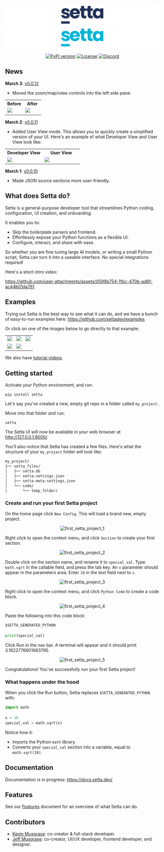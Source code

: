 ![Setta Logo](images/setta-github-light.png#gh-light-mode-only)
![Setta Logo](images/setta-github-dark.png#gh-dark-mode-only)


<div align="center">
  
[![PyPI version](https://img.shields.io/pypi/v/setta?color=bright-green)](https://pypi.org/project/setta)
[![License](https://img.shields.io/pypi/l/setta?color=bright-green)](https://github.com/settadev/setta/blob/main/LICENSE)
[![Discord](https://img.shields.io/badge/Discord-Join-7389D8?logo=discord&logoColor=white)](https://discord.gg/MmHJz75bZ5)

</div>

## News

**March 3**: [v0.0.12](https://github.com/settadev/setta/releases/tag/v0.0.12)
- Moved the zoom/map/view controls into the left side pane:

<table>
  <tr>
    <th width="50%">Before</th>
    <th width="50%">After</th>
  </tr>
  <tr>
    <td><img src="https://github.com/user-attachments/assets/2f7088fb-65ad-4744-b8d5-ea8c93c47962" /></td>
    <td><img src="https://github.com/user-attachments/assets/aca41d9c-00e0-4853-81a7-a709c50f24fd" /></td>
  </tr>
</table>


**March 2**: [v0.0.11](https://github.com/settadev/setta/releases/tag/v0.0.11)
- Added User View mode. This allows you to quickly create a simplified version of your UI.
Here's an example of what Developer View and User View look like:

<table>
  <tr>
    <th width="50%">Developer View</th>
    <th width="50%">User View</th>
  </tr>
  <tr>
    <td><img src="https://github.com/user-attachments/assets/4ecbb85a-1857-413c-b768-9ac17f226b6f" /></td>
    <td><img src="https://github.com/user-attachments/assets/1126649e-7559-4785-80b9-7eda6466c2e0" /></td>
  </tr>
</table>

**March 1**: [v0.0.10](https://github.com/settadev/setta/releases/tag/v0.0.10)
- Made JSON source sections more user-friendly.

## What does Setta do?

Setta is a general-purpose developer tool that streamlines Python coding, configuration, UI creation, and onboarding.

It enables you to:
- Skip the boilerplate parsers and frontend. 
- Effortlessly expose your Python functions as a flexible UI. 
- Configure, interact, and share with ease.

So whether you are fine tuning large AI models, or writing a small Python script, Setta can turn it into a useable interface. No special integrations required!

Here's a short intro video:

https://github.com/user-attachments/assets/0599b754-1fbc-470b-ad6f-ac44b01da761


## Examples

Trying out Setta is the best way to see what it can do, and we have a bunch of easy-to-run examples here: https://github.com/settadev/examples

Or click on one of the images below to go directly to that example:

<table>
  <tr>
    <td><a href="https://github.com/settadev/examples/tree/main/stream_diffusion_img_to_img"><img src="https://github.com/user-attachments/assets/2a063779-ed61-4103-90a5-bf127f3ea012" /></a></td>
    <td><a href="https://github.com/settadev/examples/tree/main/trl_language_model_finetuning"><img src="https://github.com/user-attachments/assets/96775341-4b6d-4d3c-8bc2-743eafce458a" /></a></td>
    <td><a href="https://github.com/settadev/examples/tree/main/groq_api_chat"><img src="https://github.com/user-attachments/assets/0d8ff9c1-2557-4549-a816-3c6693430d98" /></a></td>
  </tr>
  <tr>
    <td><a href="https://github.com/settadev/examples/tree/main/transformers_trainer"><img src="https://github.com/user-attachments/assets/1f6554f8-8d49-4ba8-af48-f5dc6bc5d845" /></a></td>
    <td><a href="https://github.com/settadev/examples/tree/main/pytorch_metric_learning_trainer"><img src="https://github.com/user-attachments/assets/45ae2047-9dbd-4057-9191-9a3460357ccc" /></a></td>
  </tr>
</table>

We also have [tutorial videos](https://www.youtube.com/@settadev).

## Getting started

Activate your Python environment, and run:

```
pip install setta
```

Let's say you've created a new, empty git repo in a folder called `my_project`.

Move into that folder and run:

```
setta
```

The Setta UI will now be available in your web browser at http://127.0.0.1:8000/.

You'll also notice that Setta has created a few files. Here's what the structure of your `my_project` folder will look like: 

```
my_project/
├── setta_files/
│   ├── setta.db
│   ├── setta-settings.json
│   ├── setta-meta-settings.json
│   └── code/
│       └── temp_folder/
```

### Create and run your first Setta project

On the home page click `New Config`. This will load a brand new, empty project. 

<p align="center">
  <img src="https://github.com/user-attachments/assets/674c0aa2-bfa0-4c40-91cd-957cbdda0aa6" width="75%" alt="first_setta_project_1"/>
</p>

Right click to open the context menu, and click `Section` to create your first section. 

<p align="center">
  <img src="https://github.com/user-attachments/assets/74f7c74d-2833-45e3-ad11-2a203cfd360d" width="75%" alt="first_setta_project_2"/>
</p>

Double click on the section name, and rename it to `special_val`. Type `math.sqrt` in the callable field, and press the tab key. An `x` parameter should appear in the parameters area. Enter `10` in the text field next to `x`. 

<p align="center">
  <img src="https://github.com/user-attachments/assets/7f5b9781-9229-43aa-86a1-7675a699a6d5" width="75%" alt="first_setta_project_3"/>
</p>

Right click to open the context menu, and click `Python Code` to create a code block. 

<p align="center">
  <img src="https://github.com/user-attachments/assets/87cdffa8-5844-4530-a549-0dfc1baedfe7" width="75%" alt="first_setta_project_4"/>
</p>

Paste the following into this code block:

```python
$SETTA_GENERATED_PYTHON

print(special_val)
```

Click Run in the nav bar. A terminal will appear and it should print 3.1622776601683795.

<p align="center">
  <img src="https://github.com/user-attachments/assets/3a621fc4-fe07-45d4-a7ca-51b5271318d5" width="75%" alt="first_setta_project_5"/>
</p>

Congratulations! You've successfully run your first Setta project!

### What happens under the hood

When you click the Run button,  Setta replaces `$SETTA_GENERATED_PYTHON` with:

```python
import math

x = 10
special_val = math.sqrt(x)
```

Notice how it:
- Imports the Python `math` library.
- Converts your `special_val` section into a variable, equal to `math.sqrt(10)`.


## Documentation

Documentation is in progress: https://docs.setta.dev/


## Features

See our [Features](FEATURES.md) document for an overview of what Setta can do.


## Contributors

- [Kevin Musgrave](https://github.com/KevinMusgrave): co-creator & full-stack developer.
- [Jeff Musgrave](https://github.com/JeffMusgrave): co-creator, UI/UX developer, frontend developer, and designer.
